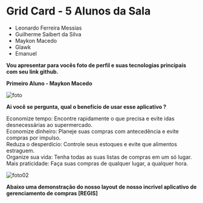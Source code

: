 # Grid Card - 5 Alunos da Sala
 * Leonardo Ferreira Messias
 * Guilherme Saibert da Silva
 * Maykon Macedo
 * Glawk
 * Emanuel

 **Vou apresentar para vocês foto de perfil e suas tecnologias principais com seu link github.**
 
 __Primeiro Aluno - Maykon Macedo__

 ![foto](1.jpg)

 **Ai você se pergunta, qual o benefício de usar esse aplicativo ?**

 Economize tempo: Encontre rapidamente o que precisa e evite idas desnecessárias ao supermercado.  
 Economize dinheiro: Planeje suas compras com antecedência e evite compras por impulso.  
 Reduza o desperdício: Controle seus estoques e evite que alimentos estraguem.  
 Organize sua vida: Tenha todas as suas listas de compras em um só lugar.  
 Mais praticidade: Faça suas compras de qualquer lugar, a qualquer hora.  

  ![foto02](img02.jpeg)

  **Abaixo uma demonstração do nosso layout de nosso incrivel aplicativo de gerenciamento de compras [REGIS]**
